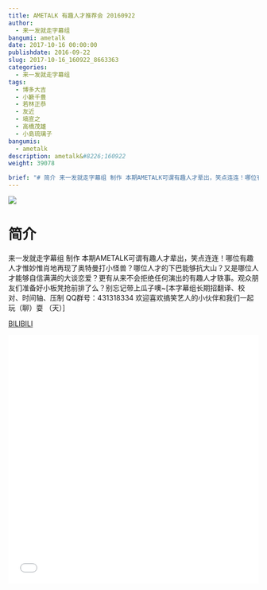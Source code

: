 ```yaml
---
title: AMETALK 有趣人才推荐会 20160922
author: 
  - 来一发就走字幕组
bangumi: ametalk
date: 2017-10-16 00:00:00
publishdate: 2016-09-22
slug: 2017-10-16_160922_8663363
categories: 
  - 来一发就走字幕组
tags: 
  - 博多大吉
  - 小籔千豊
  - 若林正恭
  - 友近
  - 塙宣之
  - 高橋茂雄
  - 小島琉璃子
bangumis: 
  - ametalk
description: ametalk&#8226;160922
weight: 39078

brief: "# 简介 来一发就走字幕组 制作 本期AMETALK可谓有趣人才辈出，笑点连连！哪位有趣人才惟妙惟肖地再现了奥特曼打小怪兽？哪位人才的下巴能够抗大山？又是哪位人才能够自信满满的大谈恋爱？更有从来不会拒绝任何演出的有趣人才轶事。观众朋友们准备好小板凳抢前排了么？别忘记带上瓜子噢~"
---
```


![](https://i.imgur.com/hWPSatM.jpg)

# 简介  
来一发就走字幕组 制作 本期AMETALK可谓有趣人才辈出，笑点连连！哪位有趣人才惟妙惟肖地再现了奥特曼打小怪兽？哪位人才的下巴能够抗大山？又是哪位人才能够自信满满的大谈恋爱？更有从来不会拒绝任何演出的有趣人才轶事。观众朋友们准备好小板凳抢前排了么？别忘记带上瓜子噢~[本字幕组长期招翻译、校对、时间轴、压制   QQ群号：431318334 欢迎喜欢搞笑艺人的小伙伴和我们一起玩（聊）耍 （天）]

  [BILIBILI](https://www.bilibili.com/video/av8663363/)


<div class="vcontainer">  <iframe class='video' src="//www.bilibili.com/blackboard/player.html?aid=8663363" width="100%" height="500" frameborder="0" allowfullscreen="allowfullscreen"></iframe></div>
